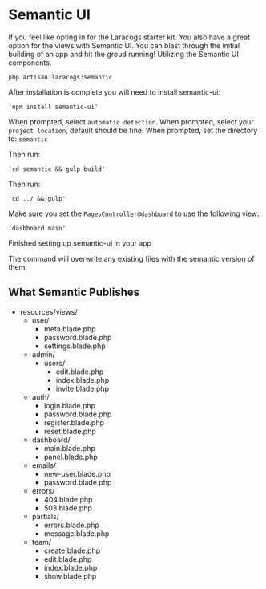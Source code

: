 # Semantic UI

If you feel like opting in for the Laracogs starter kit. You also have a great option for the views with Semantic UI. You can blast through the initial building of an app and hit the groud running! Utilizing the Semantic UI components.

```
php artisan laracogs:semantic
```

After installation is complete you will need to install semantic-ui:

```
'npm install semantic-ui'
```

When prompted, select `automatic detection`.
When prompted, select your `project location`, default should be fine.
When prompted, set the directory to: `semantic`

Then run:

```
'cd semantic && gulp build'
```

Then run:

```
'cd ../ && gulp'
```

Make sure you set the `PagesController@dashboard` to use the following view:

```
'dashboard.main'
```

Finished setting up semantic-ui in your app


The command will overwrite any existing files with the semantic version of them:

## What Semantic Publishes

* resources/views/
    * user/
        * meta.blade.php
        * password.blade.php
        * settings.blade.php
    * admin/
        * users/
            * edit.blade.php
            * index.blade.php
            * invite.blade.php
    * auth/
        * login.blade.php
        * password.blade.php
        * register.blade.php
        * reset.blade.php
    * dashboard/
        * main.blade.php
        * panel.blade.php
    * emails/
        * new-user.blade.php
        * password.blade.php
    * errors/
        * 404.blade.php
        * 503.blade.php
    * partials/
        * errors.blade.php
        * message.blade.php
    * team/
        * create.blade.php
        * edit.blade.php
        * index.blade.php
        * show.blade.php
